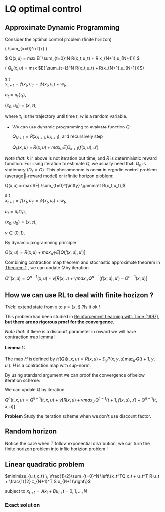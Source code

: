 #  LQ optimal control



## Approximate Dynamic Programming
Consider the optimal control problem (finite horizon)

\( \sum_{x=0}^n f(x) \)

$ Q(x,u) = max  E[ \sum_{t=0}^N R(x_t,u_t) + R(x_{N+1},u_{N+1})] $

( $Q_k(x,u)$ = max $E[ \sum_{t=k}^N R(x_t,u_t) + R(x_{N+1},u_{N+1})]$)

s.t   
$x_{t+1} = f(x_t,u_t) = \phi(x_t,u_t) + w_t$, 

$u_t = \pi_t(\tau_t)$,

$(x_0,u_0)=(x,u)$,

where $\tau_t$ is the trajectory until time $t$, $w$ is a random variable.

* We can use dynamic programming to evaluate function $Q$:
  
  $Q_{N+1} = R(x_{N+1},u_{N+1})$, and recursively step

  $Q_k(x,u) = R(x,u) + max_{u'}E[ Q_{k+1}(f(x,u),u')]$

*Note that*: $k$ in above is not iteration but time, and $R$ is deterministic reward function. For using iteration to estimate $Q$, we usually need that: $Q_k$ is stationary ($Q_k = Q$). This phenomenom is occur in ergodic control problem (average-reward model) or infinite horizon problem:


Q(x,u) = max $E[ \sum_{t=0}^{\infty} \gamma^t R(x_t,u_t)]$



s.t   
$x_{t+1} = f(x_t,u_t) = \phi(x_t,u_t) + w_t$, 

$u_t = \pi_t(\tau_t)$,

$(x_0,u_0)=(x,u)$,

$\gamma \in (0,1)$.

By dynamic programming principle

$Q(x,u) = R(x,u) + max_{u'}\gamma E[ Q(f(x,u),u')]$

Combining contraction map theorem and stochastic approximate theorem in [Theorem 1](https://papers.nips.cc/paper/764-convergence-of-stochastic-iterative-dynamic-programming-algorithms.pdf "theorem 1")
, we can update $Q$ by iteration

$Q^n(x,u) = Q^{n-1}(x,u) + \nu [R(x,u)+ \gamma max_{u'}Q^{n-1}(f(x,u),u') - Q^{n-1}(x,u) ]$


## How we can use RL to deal with finite hozizon ?

*Trick*: extend state from $x$ to $y=(x,t)$ ?Is it ok ?

This problem had been studied in [Reinforcement Learning with Time (1997)](https://pdfs.semanticscholar.org/66be/5319840b6a49be0b7aa2d68b427d008f7f77.pdf), **but there are no rigorous proof for the convergence**.

*Note that*: if there is a discount parameter in reward we will have contraction map lemma !
#### Lemma 1:
The map $H$ is defined by $H(Q)(t,x,u) = R(x,u) + \sum_y P(x,y,u) \max_{u'} Q(t+1,y,u')$. $H$ is a contraction map with sup-norm.

By using standard argument we can proof the convergence of below iteration scheme:


We can update $Q$ by iteration

$Q^n(t,x,u) = Q^{n-1}(t,x,u) + \nu [R(x,u)+ \gamma max_{u'}Q^{n-1}(t+1,f(x,u),u') - Q^{n-1}(t,x,u) ]$

**Problem** Study the iteration scheme when we don't use discount factor.

## Random horizon
Notice the case when $T$ follow exponential distribution, we can turn the finite horizon problem into infite horizion problem !

## Linear quadratic problem
$minimize_{u_t,x_t} \,  \frac{1}{2}\sum_{t=0}^N \left\{x_t^TQ x_t + u_t^T R u_t + \frac{1}{2} x_{N+1}^T S x_{N+1}\right\}$
  
  subject to $x_{t+1} = A x_t+ B u_t$ $,t=0,1,\dotsc,N$


### Exact solution



